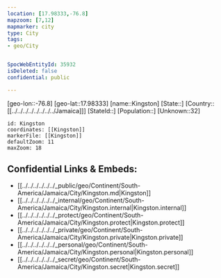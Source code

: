```yaml
---
location: [17.98333,-76.8]
mapzoom: [7,12] 
mapmarker: city 
type: City
tags:
- geo/City


SpocWebEntityId: 35932
isDeleted: false
confidential: public

---
```

[geo-lon::-76.8]
[geo-lat::17.98333]
[name::Kingston]
[State::]
[Country::[[../../../../../../../../Jamaica]]]
[StateId::]
[Population::]
[Unknown::32]


```leaflet
id: Kingston
coordinates: [[Kingston]]
markerFile: [[Kingston]]
defaultZoom: 11 
maxZoom: 18
```


## Confidential Links & Embeds: 
- [[../../../../../../_public/geo/Continent/South-America/Jamaica/City/Kingston.md|Kingston]] 
- [[../../../../../../_internal/geo/Continent/South-America/Jamaica/City/Kingston.internal|Kingston.internal]] 
- [[../../../../../../_protect/geo/Continent/South-America/Jamaica/City/Kingston.protect|Kingston.protect]] 
- [[../../../../../../_private/geo/Continent/South-America/Jamaica/City/Kingston.private|Kingston.private]] 
- [[../../../../../../_personal/geo/Continent/South-America/Jamaica/City/Kingston.personal|Kingston.personal]] 
- [[../../../../../../_secret/geo/Continent/South-America/Jamaica/City/Kingston.secret|Kingston.secret]] 
